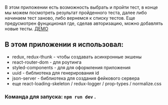 В этом приложении есть возможность выбрать и пройти тест, в конце мы можем посмотреть результат пройденного теста, 
далее либо начинаем тест заново, либо вернемся к списку тестов. Еще предусмотрен фунцкционал где, 
сделав авторизацию, можно добавлять новые тесты. [ДЕМО](https://shielded-reef-71937.herokuapp.com/)

## В этом приложении я использовал:

  * redux, redux-thunk - чтобы создавать асинхронные экшены
  * react-router-dom - для роутинга
  * styled-components - для для оформления приложения
  * uuid - библиотека для генерирования id
  * json-server - библиотека для создания фейкового сервера
  * еще react-loading-skeleton / redux-logger / prop-types / normalize.css
  
### Команда для запуска: `npm run dev` .
  
  
  
  
